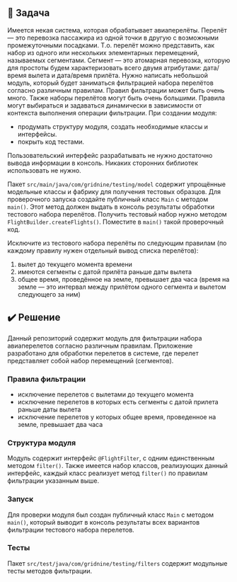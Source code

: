 ## 📑 Задача
Имеется некая система, которая обрабатывает авиаперелёты. Перелёт — это перевозка пассажира из одной точки в другую с возможными промежуточными посадками. Т.о. перелёт можно представить, как набор из одного или нескольких элементарных перемещений, называемых сегментами. Сегмент — это атомарная перевозка, которую для простоты будем характеризовать всего двумя атрибутами: дата/время вылета и дата/время прилёта.
Нужно написать небольшой модуль, который будет заниматься фильтрацией набора перелётов согласно различным правилам. Правил фильтрации может быть очень много. Также наборы перелётов могут быть очень большими. Правила могут выбираться и задаваться динамически в зависимости от контекста выполнения операции фильтрации.
При создании модуля:
- продумать структуру модуля, создать необходимые классы и интерфейсы.
- покрыть код тестами.

Пользовательский интерфейс разрабатывать не нужно достаточно вывода информации в консоль. Никаких сторонних библиотек использовать не нужно.

Пакет ``src/main/java/com/gridnine/testing/model`` содержит упрощённые модельные классы и фабрику для получения тестовых образцов.
Для проверочного запуска создайте публичный класс ``Main`` c методом ``main()``. Этот метод должен выдать в консоль результаты обработки тестового набора перелётов. Получить тестовый набор нужно методом ``FlightBuilder.createFlights()``.
Поместите в ``main()`` такой проверочный код. 

Исключите из тестового набора перелёты по следующим правилам (по каждому правилу нужен отдельный вывод списка перелётов):
1.	вылет до текущего момента времени
2.	имеются сегменты с датой прилёта раньше даты вылета
3.	общее время, проведённое на земле, превышает два часа (время на земле — это интервал между прилётом одного сегмента и вылетом следующего за ним)

## ✔️ Решение
Данный репозиторий содержит модуль для фильтрации набора авиаперелетов согласно различным правилам. Приложение разработано для обработки перелетов в системе, где перелет представляет собой набор перемещений (сегментов).
### Правила фильтрации
- исключение перелетов с вылетами до текущего момента
- исключение перелетов в которых есть сегменты с датой прилета раньше даты вылета
- исключение перелетов у которых общее время, проведенное на земле, превышает два часа
### Структура модуля
Модуль содержит интерфейс ``@FlightFilter``, с одним единственным методом ``filter()``. Также имеется набор классов, реализующих данный интерфейс, каждый класс реализует метод ``filter()`` по правилам фильтрации указанным выше. 

### Запуск
Для проверки модуля был создан публичный класс ``Main`` с методом ``main()``, который выводит в консоль результаты всех вариантов фильтрации тестового набора перелетов. 

### Тесты
Пакет ``src/test/java/com/gridnine/testing/filters`` содержит модульные тесты методов фильтрации.
